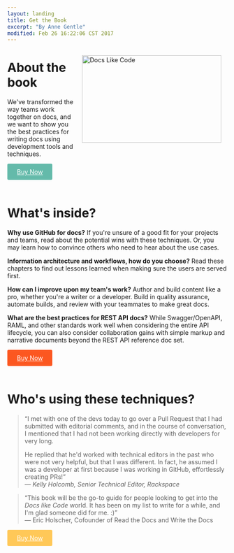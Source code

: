 ```yaml
---
layout: landing
title: Get the Book
excerpt: "By Anne Gentle"
modified: Feb 26 16:22:06 CST 2017
---
```


<img src="../../images/docs-like-code-book.jpg" alt="Docs Like Code" style="padding:14px;" align="right" height="200" width="319">

<h1>About the book</h1>
<p>We've transformed the way teams work together on docs, and we want to show you the best practices for writing docs using development tools and techniques.</p>

<p><a href="http://www.lulu.com/content/e-book/docs-like-code/20327544" style="display: inline-block; 
  margin-bottom: 20px;
  padding: 8px 20px;
  font-size: 14px;
  background-color: #64baaa;
  color: #fff;
  border: 2px solid #64baaa !important;
  border-radius: 3px;
  &:visited {
    color: #fff;
  }
  &:hover {
    background-color: #fff;
    color: #64baaa;"><i class='fa fa-book'></i> Buy Now</a></p>

<h1>What's inside?</h1>

<p><strong>Why use GitHub for docs?</strong> If you're unsure of a good fit for your projects and teams, read about the potential wins with these techniques. Or, you may learn how to convince others who need to hear about the use cases.</p>
<p><strong>Information architecture and workflows, how do you choose?</strong> Read these chapters to find out lessons learned when making sure the users are served first.
</p>
<p>
<strong>How can I improve upon my team's work?</strong> Author and build content like a pro, whether you're a writer or a developer. Build in quality assurance, automate builds, and review with your teammates to make great docs.
</p>
<p>
<strong>What are the best practices for REST API docs?</strong> While Swagger/OpenAPI, RAML, and other standards work well when considering the entire API lifecycle, you can also consider collaboration gains with simple markup and narrative documents beyond the REST API reference doc set.
</p>

<p><a href="http://www.lulu.com/content/e-book/docs-like-code/20327544" style="display: inline-block; 
  margin-bottom: 20px;
  padding: 8px 20px;
  font-size: 14px;
  background-color: #fc5720;
  color: #fff;
  border: 2px solid #fc5720 !important;
  border-radius: 3px;
  &:visited {
    color: #fff;
  }
  &:hover {
    background-color: #fff;
    color: #fc5720;"><i class='fa fa-book'></i> Buy Now</a></p>

<h1>Who's using these techniques?</h1>

> “I met with one of the devs today to go over a Pull Request that I had submitted with editorial comments, and in the course of conversation, I mentioned that I had not been working directly with developers for very long. 
> 
> He replied that he'd worked with technical editors in the past who were not very helpful, but that I was different. In fact, he assumed I was a developer at first because I was working in GitHub, effortlessly creating PRs!”
> <br />
> &mdash; _Kelly Holcomb, Senior Technical Editor, Rackspace_

> “This book will be the go-to guide for people looking to get into the _Docs like Code_ world. It has been on my list to write for a while, and I'm glad someone did for me. :)”
> <br />
> &mdash; Eric Holscher, Cofounder of Read the Docs and Write the Docs


<p><a href="http://www.lulu.com/content/e-book/docs-like-code/20327544" style="display: inline-block; 
  margin-bottom: 20px;
  padding: 8px 20px;
  font-size: 14px;
  background-color: #ffc858;
  color: #fff;
  border: 2px solid #ffc858 !important;
  border-radius: 3px;
  &:visited {
    color: #fff;
  }
  &:hover {
    background-color: #fff;
    color: #ffc858;"><i class='fa fa-book'></i> Buy Now</a></p>
